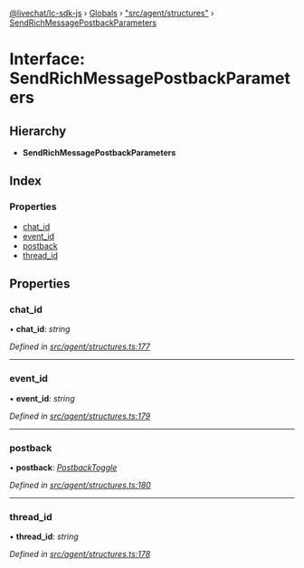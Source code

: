 [@livechat/lc-sdk-js](../README.md) › [Globals](../globals.md) › ["src/agent/structures"](../modules/_src_agent_structures_.md) › [SendRichMessagePostbackParameters](_src_agent_structures_.sendrichmessagepostbackparameters.md)

# Interface: SendRichMessagePostbackParameters

## Hierarchy

* **SendRichMessagePostbackParameters**

## Index

### Properties

* [chat_id](_src_agent_structures_.sendrichmessagepostbackparameters.md#chat_id)
* [event_id](_src_agent_structures_.sendrichmessagepostbackparameters.md#event_id)
* [postback](_src_agent_structures_.sendrichmessagepostbackparameters.md#postback)
* [thread_id](_src_agent_structures_.sendrichmessagepostbackparameters.md#thread_id)

## Properties

###  chat_id

• **chat_id**: *string*

*Defined in [src/agent/structures.ts:177](https://github.com/livechat/lc-sdk-js/blob/efba8ac/src/agent/structures.ts#L177)*

___

###  event_id

• **event_id**: *string*

*Defined in [src/agent/structures.ts:179](https://github.com/livechat/lc-sdk-js/blob/efba8ac/src/agent/structures.ts#L179)*

___

###  postback

• **postback**: *[PostbackToggle](_src_agent_structures_.postbacktoggle.md)*

*Defined in [src/agent/structures.ts:180](https://github.com/livechat/lc-sdk-js/blob/efba8ac/src/agent/structures.ts#L180)*

___

###  thread_id

• **thread_id**: *string*

*Defined in [src/agent/structures.ts:178](https://github.com/livechat/lc-sdk-js/blob/efba8ac/src/agent/structures.ts#L178)*
